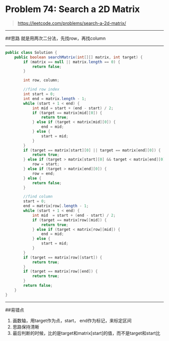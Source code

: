 
# Problem 74: Search a 2D Matrix


> https://leetcode.com/problems/search-a-2d-matrix/

---------------------------------------------------------
##思路
就是用两次二分法，先找row，再找column

-----------------------------------------------------------

```java
public class Solution {
    public boolean searchMatrix(int[][] matrix, int target) {
        if (matrix == null || matrix.length == 0) {
            return false;
        }

        int row, column;

        //find row index
        int start = 0;
        int end = matrix.length - 1;
        while (start + 1 < end) {
            int mid = start + (end - start) / 2;
            if (target == matrix[mid][0]) {
                return true;
            } else if (target < matrix[mid][0]) {
                end = mid;
            } else {
                start = mid;
            }
        }
        if (target == matrix[start][0] || target == matrix[end][0]) {
            return true;
        } else if (target > matrix[start][0] && target < matrix[end][0]) {
            row = start;
        } else if (target > matrix[end][0]) {
            row = end;
        } else {
            return false;
        }

        //find column
        start = 0;
        end = matrix[row].length - 1;
        while (start + 1 < end) {
            int mid  = start + (end - start) / 2;
            if (target == matrix[row][mid]) {
                return true;
            } else if (target < matrix[row][mid]) {
                end = mid;
            } else {
                start = mid;
            }
        }
        if (target == matrix[row][start]) {
            return true;
        }
        if (target == matrix[row][end]) {
            return true;
        }
        return false;
    }
}
```
------------------------------------
##易错点

1. 画数轴，用target作为点，start， end作为标记，来标定区间
2. 思路保持清晰
3. 最后判断的时候，比的是target和matrix[start]的值，而不是target和start比

